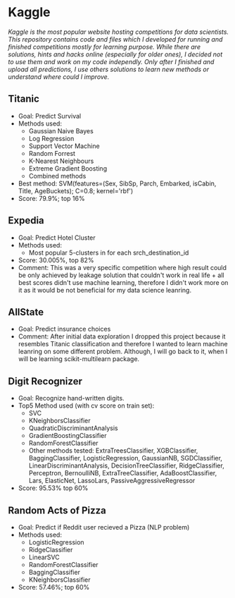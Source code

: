 # Kaggle
*Kaggle is the most popular website hosting competitions for data scientists. This repository contains code and files which I developed for running and finished competitions mostly for learning purpose. While there are solutions, hints and hacks online (especially for older ones), I decided not to use them and work on my code independly. Only after I finished and upload all predictions, I use others solutions to learn new methods or understand where could I improve.*

## Titanic
  - Goal: Predict Survival
  - Methods used:
    - Gaussian Naive Bayes
    - Log Regression
    - Support Vector Machine
    - Random Forrest
    - K-Nearest Neighbours
    - Extreme Gradient Boosting
    - Combined methods
  - Best method: SVM(features=(Sex, SibSp, Parch, Embarked, isCabin, Title, AgeBuckets); C=0.8; kernel='rbf')
  - Score: 79.9%; top 16%
  
## Expedia
  - Goal: Predict Hotel Cluster
  - Methods used:
    - Most popular 5-clusters in for each srch_destination_id
  - Score: 30.005%, top 82%
  - Comment: This was a very specific competition where high result could be only achieved by leakage solution that couldn't work in real life + all best scores didn't use machine learning, therefore I didn't work more on it as it would be not beneficial for my data science leanring.
  
## AllState
  - Goal: Predict insurance choices
  - Comment: After initial data exploration I dropped this project because it resembles Titanic classification and therefore I wanted to learn machine leanring on some different problem. Although, I will go back to it, when I will be learning scikit-multilearn package. 
  
## Digit Recognizer
   - Goal: Recognize hand-written digits.
   - Top5 Method used (with cv score on train set):
     - SVC
     - KNeighborsClassifier
     - QuadraticDiscriminantAnalysis
     - GradientBoostingClassifier
     - RandomForestClassifier
     - Other methods tested: ExtraTreesClassifier, XGBClassifier, BaggingClassifier, LogisticRegression, GaussianNB, SGDClassifier, LinearDiscriminantAnalysis, DecisionTreeClassifier, RidgeClassifier, Perceptron, BernoulliNB, ExtraTreeClassifier, AdaBoostClassifier, Lars, ElasticNet, LassoLars, PassiveAggressiveRegressor
   - Score: 95.53% top 60%

## Random Acts of Pizza
- Goal: Predict if Reddit user recieved a Pizza (NLP problem)
- Methods used:
     - LogisticRegression
     - RidgeClassifier
     - LinearSVC
     - RandomForestClassifier
     - BaggingClassifier
     - KNeighborsClassifier
- Score: 57.46%; top 60%
